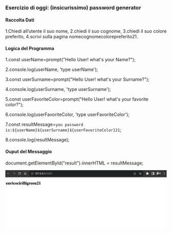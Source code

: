 ### Esercizio di oggi: (insicurissimo) password generator
#### Raccolta Dati
1.Chiedi all’utente il suo nome,
2.chiedi il suo cognome,
3.chiedi il suo colore preferito,
4.scrivi sulla pagina nomecognomecolorepreferito21.

#### Logica del Programma
1.const userName=prompt("Hello User! what's your Name?");

2.console.log(userName, 'type userName');

3.const userSurname=prompt("Hello User! what's your Surname?");

4.console.log(userSurname, 'type userSurname');

5.const userFavoriteColor=prompt("Hello User! what's your favorite color?");

6.console.log(userFavoriteColor, 'type userFavoriteColor');

7.const resultMessage=`you password is:${userName}${userSurname}${userFavoriteColor}21`;

8.console.log(resultMessage);




#### Ouput del Messaggio
document.getElementById("result").innerHTML = resultMessage;

![passwaord generator](enrico.png)

